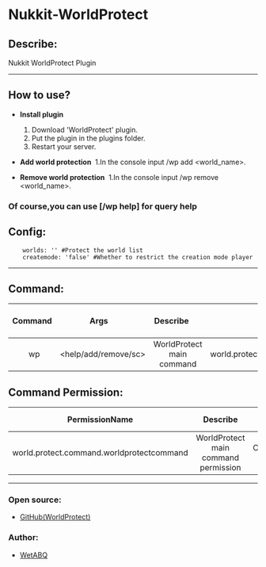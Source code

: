 # Nukkit-WorldProtect
## Describe:

Nukkit WorldProtect Plugin

--------

## How to use?

- **Install plugin**
  1. Download 'WorldProtect' plugin.
  2. Put the plugin in the plugins folder.
  3. Restart your server.

- **Add world protection**
  1.In the console input /wp add <world_name>.
  
- **Remove world protection**
  1.In the console input /wp remove <world_name>.

### Of course,you can use [/wp help] for query help

## Config:
```
    worlds: '' #Protect the world list
    createmode: 'false' #Whether to restrict the creation mode player
```

--------

## Command:
|    Command    |              Args              |                  Describe                   |                     Permission                     |
|:-------------:|:-------------------------------|:-------------------------------------------:|:-------------------------------------------------:|
|       wp      |      <help/add/remove/sc>      |          WorldProtect main command          |  world.protect.command.worldprotectcommand   |

## Command Permission:
|             PermissionName                |               Describe               |    Default owner     |
|:-----------------------------------------:|:------------------------------------:|:--------------------:|
| world.protect.command.worldprotectcommand | WorldProtect main command permission | OP(including console |

--------

### Open source:

- [GitHub(WorldProtect)](https://github.com/WetABQ/Nukkit-WorldProtect)

### Author:

- [WetABQ](https://github.com/WetABQ)
